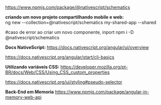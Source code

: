 https://www.npmjs.com/package/@nativescript/schematics

**criando um novo projeto compartilhando mobile e web:**   
ng new --collection=@nativescript/schematics my-shared-app --shared

#caso de error ao criar um novo componente, inport
npm i -D @nativescript/schematics

**Docs NativeScript:**
https://docs.nativescript.org/angular/ui/overview

https://docs.nativescript.org/angular/start/cli-basics

**Utilizando variáveis CSS:**
https://developer.mozilla.org/pt-BR/docs/Web/CSS/Using_CSS_custom_properties

https://docs.nativescript.org/ui/styling#pseudo-selector

**Back-End em Memoria**
https://www.npmjs.com/package/angular-in-memory-web-api

